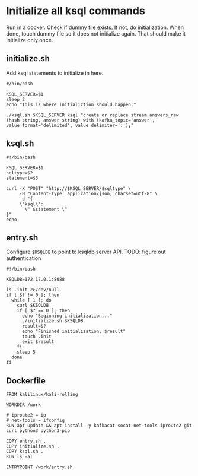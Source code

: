 # Initialize all ksql commands 

Run in a docker.
Check if dummy file exists. If not, do initialization.
When done, touch dummy file so it does not initialize again.
That should make it initialize only once.

## initialize.sh

Add ksql statements to initialize in here.

```
#/bin/bash

KSQL_SERVER=$1
sleep 2
echo "This is where initializtion should happen."

./ksql.sh $KSQL_SERVER ksql "create or replace stream answers_raw (hash string, answer string) with (kafka_topic='answer', value_format='delimited', value_delimiter=':');"
```

## ksql.sh

```
#!/bin/bash

KSQL_SERVER=$1
sqltype=$2
statement=$3

curl -X "POST" "http://$KSQL_SERVER/$sqltype" \
     -H "Content-Type: application/json; charset=utf-8" \
     -d "{
     \"ksql\": 
       \" $statement \"
}"
echo
```

## entry.sh

Configure `$KSQLDB` to point to ksqldb server API.
TODO: figure out authentication

```
#!/bin/bash

KSQLDB=172.17.0.1:8088

ls .init 2>/dev/null
if [ $? != 0 ]; then
  while [ 1 ]; do
    curl $KSQLDB
    if [ $? == 0 ]; then
      echo "Beginning initialization..."
      ./initialize.sh $KSQLDB
      result=$?
      echo "Finished initialization. $result"
      touch .init
      exit $result
    fi
    sleep 5
  done
fi
```

## Dockerfile

```
FROM kalilinux/kali-rolling

WORKDIR /work

# iproute2 = ip
# net-tools = ifconfig
RUN apt update && apt install -y kafkacat socat net-tools iproute2 git curl python3 python3-pip

COPY entry.sh .
COPY initialize.sh .
COPY ksql.sh .
RUN ls -al

ENTRYPOINT /work/entry.sh
```

